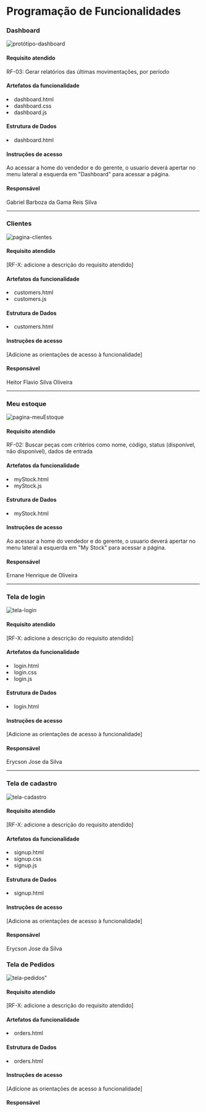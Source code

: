 # Programação de Funcionalidades

### Dashboard

<img src="img/DashboardSFAP.png" alt="protótipo-dashboard">


#### Requisito atendido

RF-03: Gerar relatórios das últimas movimentações, por período


#### Artefatos da funcionalidade

<li>dashboard.html</li>
<li>dashboard.css</li>
<li>dashboard.js</li>

#### Estrutura de Dados

<li>dashboard.html</li>


#### Instruções de acesso

Ao acessar a home do vendedor e do gerente, o usuario deverá apertar no menu lateral a esquerda em "Dashboard" para acessar a página.


#### Responsável

Gabriel Barboza da Gama Reis Silva

<hr>

### Clientes

<img src="img/clientesSFAP.png" alt="pagina-clientes">


#### Requisito atendido

[RF-X: adicione a descrição do requisito atendido]


#### Artefatos da funcionalidade

<li>customers.html</li>
<li>customers.js</li>


#### Estrutura de Dados

<li>customers.html</li>


#### Instruções de acesso

[Adicione as orientações de acesso à funcionalidade]


#### Responsável

Heitor Flavio Silva Oliveira

<hr>

### Meu estoque

<img src="img/meuEstoqueSFAP.png" alt="pagina-meuEstoque">


#### Requisito atendido

RF-02: Buscar peças com critérios como nome, código, status (disponível, não disponível), dados de entrada


#### Artefatos da funcionalidade

<li>myStock.html</li>
<li>myStock.js</li>


#### Estrutura de Dados

<li>myStock.html</li>


#### Instruções de acesso

Ao acessar a home do vendedor e do gerente, o usuario deverá apertar no menu lateral a esquerda em "My Stock" para acessar a página.


#### Responsável

Ernane Henrique de Oliveira

<hr>

### Tela de login

<img src="img/loginSFAP.png" alt="tela-login">


#### Requisito atendido

[RF-X: adicione a descrição do requisito atendido]


#### Artefatos da funcionalidade

<li>login.html</li>
<li>login.css</li>
<li>login.js</li>


#### Estrutura de Dados

<li>login.html</li>


#### Instruções de acesso

[Adicione as orientações de acesso à funcionalidade]


#### Responsável

Erycson Jose da Silva

<hr>

### Tela de cadastro

<img src="img/cadastroSFAP.png" alt="tela-cadastro">

#### Requisito atendido

[RF-X: adicione a descrição do requisito atendido]


#### Artefatos da funcionalidade

<li>signup.html</li>
<li>signup.css</li>
<li>signup.js</li>


#### Estrutura de Dados

<li>signup.html</li>


#### Instruções de acesso

[Adicione as orientações de acesso à funcionalidade]


#### Responsável

Erycson Jose da Silva

### Tela de Pedidos

<img src="img/pedidosSFAP.png" alt="tela-pedidos">"

#### Requisito atendido

[RF-X: adicione a descrição do requisito atendido]


#### Artefatos da funcionalidade

<li>orders.html</li>



#### Estrutura de Dados

<li>orders.html</li>


#### Instruções de acesso

[Adicione as orientações de acesso à funcionalidade]


#### Responsável


